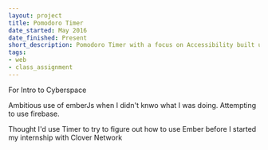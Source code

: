 ```yaml
---
layout: project
title: Pomodoro Timer
date_started: May 2016
date_finished: Present
short_description: Pomodoro Timer with a focus on Accessibility built using Angular 2
tags: 
- web
- class_assignment
---
```


For Intro to Cyberspace

Ambitious use of emberJs when I didn't knwo what I was doing.
Attempting to use firebase.

Thought I'd use Timer to try to figure out how to use Ember before I started my internship with Clover Network